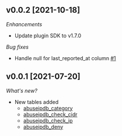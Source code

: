 ## v0.0.2 [2021-10-18]

_Enhancements_

- Update plugin SDK to v1.7.0

_Bug fixes_

- Handle null for last_reported_at column [#1](https://github.com/turbot/steampipe-plugin-abuseipdb/issues/1)


## v0.0.1 [2021-07-20]

_What's new?_

- New tables added
  - [abuseipdb_category](https://hub.steampipe.io/plugins/turbot/abuseipdb/tables/abuseipdb_category)
  - [abuseipdb_check_cidr](https://hub.steampipe.io/plugins/turbot/abuseipdb/tables/abuseipdb_check_cidr)
  - [abuseipdb_check_ip](https://hub.steampipe.io/plugins/turbot/abuseipdb/tables/abuseipdb_check_ip)
  - [abuseipdb_deny](https://hub.steampipe.io/plugins/turbot/abuseipdb/tables/abuseipdb_deny)
